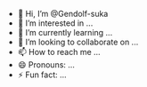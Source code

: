 - 👋 Hi, I’m @Gendolf-suka
- 👀 I’m interested in ...
- 🌱 I’m currently learning ...
- 💞️ I’m looking to collaborate on ...
- 📫 How to reach me ...
- 😄 Pronouns: ...
- ⚡ Fun fact: ...

<!---
Gendolf-suka/Gendolf-suka is a ✨ special ✨ repository because its `README.md` (this file) appears on your GitHub profile.
You can click the Preview link to take a look at your changes.
--->
